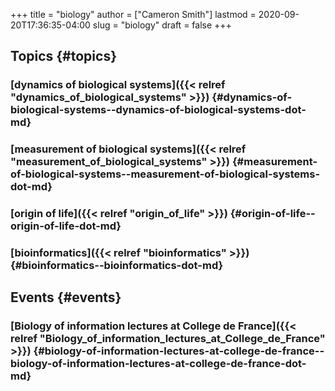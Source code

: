 +++
title = "biology"
author = ["Cameron Smith"]
lastmod = 2020-09-20T17:36:35-04:00
slug = "biology"
draft = false
+++

## Topics {#topics}


### [dynamics of biological systems]({{< relref "dynamics_of_biological_systems" >}}) {#dynamics-of-biological-systems--dynamics-of-biological-systems-dot-md}


### [measurement of biological systems]({{< relref "measurement_of_biological_systems" >}}) {#measurement-of-biological-systems--measurement-of-biological-systems-dot-md}


### [origin of life]({{< relref "origin_of_life" >}}) {#origin-of-life--origin-of-life-dot-md}


### [bioinformatics]({{< relref "bioinformatics" >}}) {#bioinformatics--bioinformatics-dot-md}


## Events {#events}


### [Biology of information lectures at College de France]({{< relref "Biology_of_information_lectures_at_College_de_France" >}}) {#biology-of-information-lectures-at-college-de-france--biology-of-information-lectures-at-college-de-france-dot-md}
